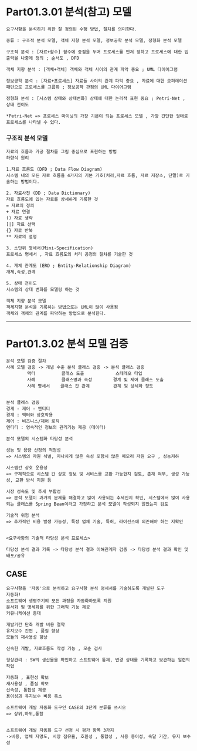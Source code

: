 # Part01.3.01 분석(참고) 모델
```
요구사항을 분석하기 위한 잘 정의된 수행 방법, 절차를 의미한다.

종류 : 구조적 분석 모델, 객체 지향 분석 모델, 정보공학 분석 모델, 정형화 분석 모델
```
```
구조적 분석 : [자료+함수] 함수에 중점을 두며 프로세스를 먼저 정하고 프로세스에 대한 입출력을 나중에 정의 ; 순서도 , DFD

객체 지향 분석 : [객체+객체] 객체와 객체 사이의 관계 파악 중요 ; UML 다이어그램

정보공학 분석 : [자료+프로세스] 자료들 사이의 관계 파악 중요 , 자료에 대한 오퍼레이션 패턴으로 프로세스를 그룹화 ; 정보공학 관점의 UML 다이어그램

정형화 분석 : [시스템 상태와 상태변화] 상태에 대한 논리적 표현 중요 ; Petri-Net , 상태 전이도

*Petri-Net => 프로세스 마이닝의 가장 기본이 되는 프로세스 모델 , 가장 간단한 형태로 프로세스를 나타낼 수 있다.
```

### 구조적 분석 모델
    자료의 흐름과 가공 절차를 그림 중심으로 표현하는 방법
    하향식 원리

    1.자료 흐름도 (DFD ; Data Flow Diagram)
    시스템 내의 모든 자료 흐름을 4가지의 기본 기호(처리,자료 흐름, 자료 저장소, 단말)로 기술하는 방법이다.

    2. 자료사전 (DD ; Data Dictionary)
    자료 흐름도에 있는 자료를 상세하게 기록한 것
    = 자료의 정릐
    + 자료 연결
    () 자료 생략
    [|] 자료 선택
    {} 자료 반복
    ** 자료의 설명

    3. 소단위 명세서(Mini-Specification) 
    프로세스 명세서 , 자료 흐름도의 처리 공정의 절차를 기술한 것

    4. 개체 관계도 (ERD ; Entity-Relationship Diagram)
    개체,속성,관계

    5. 상태 전이도
    시스템의 상태 변화를 모델링 하는 것
```
객체 지향 분석 모델
객체지향 분석을 기록하는 방법으로는 UML이 많이 사용됨
객체와 객체의 관계를 파악하는 방법으로 분석한다.
```
---

# Part01.3.02 분석 모델 검증
```
분석 모델 검증 절차
사례 모델 검증 -> 개념 수준 분석 클래스 검증 -> 분석 클래스 검증
        액터          클래스 도출            스테레오 타입
        사례          클래스명과 속성        경계 및 제어 클래스 도출
        사례 명세서    클래스 간 관계         관계 및 상세화 정도


분석 클래스 검증
경계 - 제어 - 엔티티
경계 : 액터와 상호작용
제어 : 비즈니스/제어 로직
엔티티 : 영속적인 정보의 관리기능 제공 (데이터)
```

```
분석 모델의 시스템화 타당성 분석

성능 및 용량 산정의 적정성
=> 시스템의 자원 식별, 지나치게 많은 속성 포함시 많은 메모리 자원 요구 , 성능저하

시스템간 상호 운용성
=> 구체적으로 시스템 간 상호 정보 및 서비스를 교환 가능한지 검토, 존재 여부, 생성 가능성, 교환 방식 지원 등

시장 성숙도 및 추세 부합성 
=> 분석 모델이 과거의 문제를 해결하고 많이 사용되는 추세인지 확인, 시스템에서 많이 사용되는 클래스를 Spring Bean이라고 가정하고 분석 모델이 작성되지 않았는지 검토

기술적 위험 분석
=> 추가적인 비용 발생 가능성, 특정 업체 기술, 특허, 라이선스에 의존해야 하는 지확인


<요구사항의 기술적 타당성 분석 프로세스>

타당성 분석 결과 기록 -> 타당성 분석 결과 이해관계자 검증 -> 타당성 분석 결과 확인 및 배포/공유
```
## CASE
```
요구사항을 '자동'으로 분석하고 요구사항 분석 명세서를 기술하도록 개발된 도구
자동화!
소프트웨어 생명주기의 모든 과정을 자동화하도록 지원
문서화 및 명세화를 위한 그래픽 기능 제공
커뮤니케이션 증대

개발기간 단축 개발 비용 절약
유지보수 간편 , 품질 향상
모듈의 재사용성 향상

신속한 개발, 자료흐름도 작성 가능 , 모순 검사

형상관리 : SW의 생산물을 확인하고 스프트웨어 통제, 변경 상태를 기록하고 보관하는 일련의 작업

자동화 , 표현성 확보
재사용성 , 품질 확보
신속성, 통합성 제공
용이성과 유지보수 비용 축소

소프트웨어 개발 자동화 도구인 CASE의 3단계 분류를 쓰시오
=> 상위,하위,통합


소프트웨어 개발 자동화 도구 선정 시 평가 항목 3가지
->비용, 업체 지명도, 시장 점유율, 호환성 , 통합성 , 사용 용이성, 숙달 기간, 유지 보수성
```

